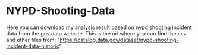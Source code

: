 # NYPD-Shooting-Data
Here you can download my analysis result based on nypd shooting incident data from the gov.data website. This is the url where you can find the csv and other files from: "https://catalog.data.gov/dataset/nypd-shooting-incident-data-historic".
